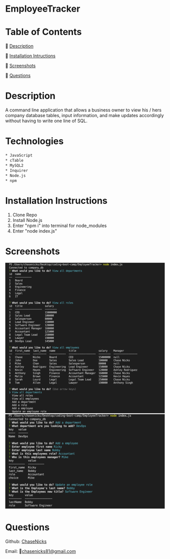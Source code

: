 # EmployeeTracker

# Table of Contents

  🔎 [Description](https://github.com/ChaseNicks/Note-Taker#Description)


  🔎 [Installation Intructions](https://github.com/ChaseNicks/Note-Taker#Installation-Instructions) 


  🔎 [Screenshots](https://github.com/ChaseNicks/Note-Taker#Screenshots)


  🔎 [Questions](https://github.com/ChaseNicks/Note-Taker#Questions)

# Description

A command line application that allows a business owner to view his / hers company database tables, input information, and make updates accordingly without having to write one line of SQL.

# Technologies

    * JavaScript
    * cTable
    * MySQL2
    * Inquirer
    * Node.js
    * npm

# Installation Instructions

  1. Clone Repo
  2. Install Node.js
  3. Enter "npm i" into terminal for node_modules
  4. Enter "node index.js"

# Screenshots

![Example1](./img/ex1.png)
![Example2](./img/ex2.png)


# Questions

Github: [ChaseNicks](https://github.com/ChaseNicks)

Email: 📧chasenicks81@gmail.com